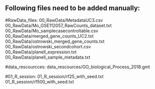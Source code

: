 ## Following files need to be added manually:
#RawData_files:
        00_RawData/MetadataUC3.csv
        00_RawData/Mo_GSE112057_RawCounts_dataset.txt
        00_RawData/Mo_samplecasecontroltable.csv
        00_RawData/merged_gene_counts_UC2.txt
        00_RawData/ostrowski_merged_gene_counts.txt
        00_RawData/ostrowski_secondcohort.csv
        00_RawData/planell_expression.txt
        00_RawData/planell_sample_metadata.txt

#data_rescourcces:
        data_rescources/GO_biological_Process_2018.gmt

#01_R_session:
        01_R_session/rf25_with_seed.txt
        01_R_session/rf500_with_seed.txt